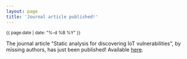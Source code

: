 ```yaml
---
layout: page
title: 'Journal article published!'
---
```


<small>{{ page.date | date: "%-d %B %Y" }}</small>

The journal article "Static analysis for discovering IoT vulnerabilities", by missing authors, has just been published! Available [here](https://doi.org/10.1007/s10009-020-00592-x).

